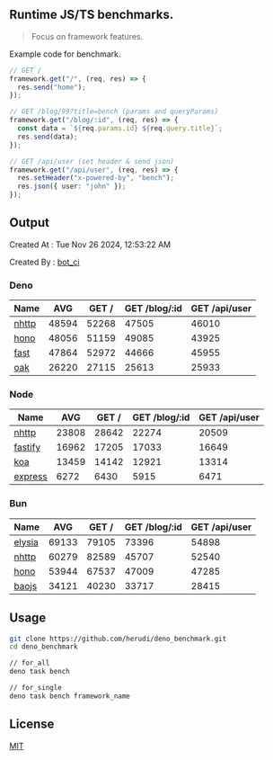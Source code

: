 ## Runtime JS/TS benchmarks.

> Focus on framework features.

Example code for benchmark.
```ts
// GET /
framework.get("/", (req, res) => {
  res.send("home");
});

// GET /blog/99?title=bench (params and queryParams)
framework.get("/blog/:id", (req, res) => {
  const data = `${req.params.id} ${req.query.title}`;
  res.send(data);
});

// GET /api/user (set header & send json)
framework.get("/api/user", (req, res) => {
  res.setHeader("x-powered-by", "bench");
  res.json({ user: "john" });
});
```

## Output
Created At : Tue Nov 26 2024, 12:53:22 AM

Created By : [bot_ci](https://github.com/herudi/deno_benchmarks/commits?author=github-actions%5Bbot%5D)


### Deno
|Name|AVG|GET /|GET /blog/:id|GET /api/user|
|----|----|----|----|----|
|[nhttp](https://github.com/nhttp/nhttp)|48594|52268|47505|46010|
|[hono](https://github.com/honojs/hono)|48056|51159|49085|43925|
|[fast](https://github.com/danteissaias/fast)|47864|52972|44666|45955|
|[oak](https://github.com/oakserver/oak)|26220|27115|25613|25933|
  


### Node
|Name|AVG|GET /|GET /blog/:id|GET /api/user|
|----|----|----|----|----|
|[nhttp](https://github.com/nhttp/nhttp)|23808|28642|22274|20509|
|[fastify](https://github.com/fastify/fastify)|16962|17205|17033|16649|
|[koa](https://github.com/koajs/koa)|13459|14142|12921|13314|
|[express](https://github.com/expressjs/express)|6272|6430|5915|6471|
  


### Bun
|Name|AVG|GET /|GET /blog/:id|GET /api/user|
|----|----|----|----|----|
|[elysia](https://github.com/elysiajs/elysia)|69133|79105|73396|54898|
|[nhttp](https://github.com/nhttp/nhttp)|60279|82589|45707|52540|
|[hono](https://github.com/honojs/hono)|53944|67537|47009|47285|
|[baojs](https://github.com/mattreid1/baojs)|34121|40230|33717|28415|
  



## Usage

```bash
git clone https://github.com/herudi/deno_benchmark.git
cd deno_benchmark

// for_all
deno task bench

// for_single
deno task bench framework_name
```

## License

[MIT](LICENSE)

